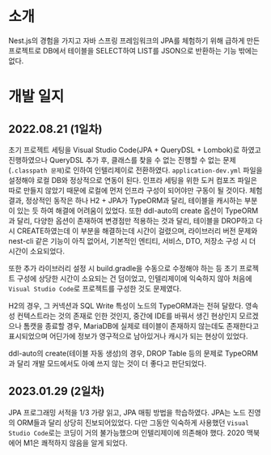 # 소개

Nest.js의 경험을 가지고 자바 스프링 프레임워크의 JPA를 체험하기 위해 급하게 만든 프로젝트로 DB에서 테이블을 SELECT하여 LIST를 JSON으로 반환하는 기능 밖에는 없다.

# 개발 일지

## 2022.08.21 (1일차)

초기 프로젝트 세팅을 Visual Studio Code(JPA + QueryDSL + Lombok)로 하였고 진행하였으나 QueryDSL 추가 후, 클래스를 찾을 수 없는 진행할 수 없는 문제(`.classpath 문제`)로 인하여 인텔리제이로 전환하였다.
`application-dev.yml` 파일을 설정해야 로컬 DB와 정상적으로 연동이 된다. 인프라 세팅을 위한 도커 컴포즈 파일은 따로 만들지 않았기 때문에 로컬에 먼저 인프라 구성이 되어야만 구동이 될 것이다.
체험 결과, 정상적인 동작은 하나 H2 + JPA가 TypeORM과 달리, 테이블을 캐시하는 부분이 있는 듯 하여 해결에 어려움이 있었다. 
또한 ddl-auto의 create 옵션이 TypeORM과 달리, 다양한 옵션이 존재하여 변경점만 적용하는 것과 달리, 테이블을 DROP하고 다시 CREATE하였는데 이 부분을 해결하는데 시간이 걸렸으며, 
라이브러리 버전 문제와 nest-cli 같은 기능이 아직 없어서, 기본적인 엔티티, 서비스, DTO, 저장소 구성 시 더 시간이 소요되었다. 

또한 추가 라이브러리 설정 시 build.gradle을 수동으로 수정해야 하는 등 초기 프로젝트 구성에 상당한 시간이 소요되는 건 덤이었고, 인텔리제이에 익숙하지 않아 처음에 `Visual Studio Code`로 프로젝트를 구성한 것도 문제였다.

H2의 경우, 그 커넥션과 SQL Write 특성이 노드의 TypeORM과는 전혀 달랐다. 영속성 컨텍스트라는 것의 존재로 인한 것인지, 중간에 IDE를 바꿔서 생긴 현상인지 모르겠으나 톰캣을 종료할 경우, MariaDB에 실제로 테이블이 존재하지 않는데도 존재한다고 표시되었으며 
어딘가에 정보가 영구적으로 남아있거나 캐시가 되는 현상이 있었다.

ddl-auto의 create(테이블 자동 생성)의 경우, DROP Table 등의 문제로 TypeORM과 달리 개발 모드에서도 아예 쓰지 않는 것이 더 좋다고 판단되었다.

## 2023.01.29 (2일차)

JPA 프로그래밍 서적을 1/3 가량 읽고, JPA 매핑 방법을 학습하였다. JPA는 노드 진영의 ORM들과 달리 상당히 진보되어있었다. 다만 그동안 익숙하게 사용했던 `Visual Studio Code`로는 코딩이 거의 불가능했으며 인텔리제이에 의존해야 했다. 2020 맥북 에어 M1은 쾌적하지 않음을 알게 되었다. 